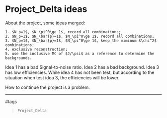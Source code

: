 Project_Delta ideas
===

About the project, some ideas merged:

    1. $N_p=1$, $N_\pi^0\ge 1$, record all combinations;
    2. $N_p=1$, $N_\bar{p}=1$, $N_\pi^0\ge 1$, record all combinations;
    3. $N_p=1$, $N_\bar{p}=1$, $N_\pi^0\ge 1$, keep the miminum $\chi^2$ combinations;
    4. exclusive reconstruction;
    5. use the inclusive MC of $J/\psi$ as a reference to determine the backgrounds.

Idea 1 has a bad Signal-to-noise ratio. Idea 2 has a bad background. Idea 3 has low efficiencies. While idea 4 has not been test, but according to the situation when test idea 3, the efficiencies will be lower.

How to continue the project is a problem.

---

#tags
>`Project_Delta`
